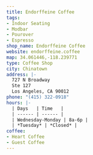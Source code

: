 ```yaml
---
title: Endorffeine Coffee
tags:
- Indoor Seating
- Modbar
- Pourover
- Espresso
shop_name: Endorffeine Coffee
website: endorffeine.coffee
map: 34.061446,-118.239771
type: Coffee Shop
city: Chinatown
address: |-
  727 N Broadway
  Ste 127
  Los Angeles, CA 90012
phone: "(415) 322-0918"
hours: |-
  | Days   | Time   |
  | ------ | ------ |
  | Wednesday-Monday | 8a-6p |
  | *Tuesday* | *Closed* |
coffee:
- Heart Coffee
- Guest Coffee
---
```


